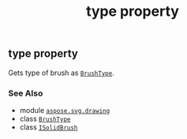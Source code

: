 ﻿---
title: type property
second_title: Aspose.SVG for Python via .NET API References
description: 
type: docs
weight: 40
url: /python-net/aspose.svg.drawing/isolidbrush/type/
is_root: false
---

## type property


Gets type of brush as [`BrushType`](/svg/python-net/aspose.svg.drawing/brushtype).

### See Also
* module [`aspose.svg.drawing`](../../)
* class [`BrushType`](/svg/python-net/aspose.svg.drawing/brushtype)
* class [`ISolidBrush`](/svg/python-net/aspose.svg.drawing/isolidbrush)
